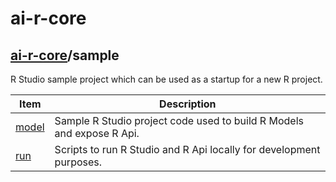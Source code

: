 # ai-r-core

## [ai-r-core](/README.md)/sample

R Studio sample project which can be used as a startup for a new R project.

|Item|Description|
|-----|-----|
|[model](/sample/model/model.md)|Sample R Studio project code used to build R Models and expose R Api.|
|[run](/sample/run/run.md)|Scripts to run R Studio and R Api locally for development purposes.|